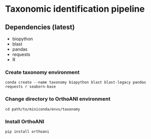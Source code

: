 
# Taxonomic identification pipeline
## Dependencies (latest)
* biopython
* blast
* pandas
* requests
* R

### Create taxonomy environment
```
conda create --name taxonomy biopython blast blast-legacy pandas requests r seaborn-base
```

### Change directory to OrthoANI environment
```
cd path/to/miniconda/envs/taxonomy
```

### Install OrthoANI
```
pip install orthoani
```